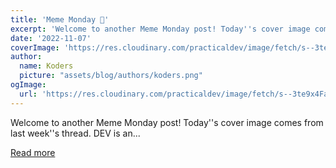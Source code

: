 ```yaml
---
title: 'Meme Monday 🤌'
excerpt: 'Welcome to another Meme Monday post! Today''s cover image comes from last week''s thread.  DEV is an...'
date: '2022-11-07'
coverImage: 'https://res.cloudinary.com/practicaldev/image/fetch/s--3te9x4Fa--/c_imagga_scale,f_auto,fl_progressive,h_420,q_auto,w_1000/https://dev-to-uploads.s3.amazonaws.com/uploads/articles/9by8jeuzd9v5qyvpcv3g.png'
author:
  name: Koders
  picture: "assets/blog/authors/koders.png"
ogImage:
  url: 'https://res.cloudinary.com/practicaldev/image/fetch/s--3te9x4Fa--/c_imagga_scale,f_auto,fl_progressive,h_420,q_auto,w_1000/https://dev-to-uploads.s3.amazonaws.com/uploads/articles/9by8jeuzd9v5qyvpcv3g.png'
---
```


Welcome to another Meme Monday post! Today''s cover image comes from last week''s thread.  DEV is an...

[Read more](https://dev.to/ben/meme-monday-4l2b)
